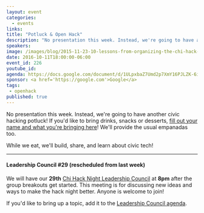 ```yaml
---
layout: event
categories: 
  - events
links:
title: "Potluck & Open Hack"
description: "No presentation this week. Instead, we're going to have another civic hacking potluck! If you'd like, please bring drinks, snacks or desserts! We'll provide the usual empanadas too. While we eat, we'll build, share, and learn about civic tech!"
speakers:
image: /images/blog/2015-11-23-10-lessons-from-organizing-the-chi-hack-night/img10.jpg
date: 2016-10-11T18:00:00-06:00
event_id: 226
youtube_id: 
agenda: https://docs.google.com/document/d/1ULpxbaZ7Umd2p7XmY16PJLZK-6iV7lQOfFDEZkYQqzU/edit#
sponsor: <a href='https://google.com'>Google</a>
tags: 
 - openhack
published: true
---
```


No presentation this week. Instead, we're going to have another civic hacking potluck! If you'd like to bring drinks, snacks or desserts, [fill out your name and what you're bringing here](https://docs.google.com/spreadsheets/d/1b-ObcYeHu9vaTTk4OKjbjaCLxY1UBvtLr8e7QFQ8yi8/edit#gid=0)! We'll provide the usual empanadas too.

While we eat, we'll build, share, and learn about civic tech!

---

#### Leadership Council #29 (rescheduled from last week)

We will have our **29th** [Chi Hack Night Leadership Council](http://chihacknight.org/leadership-council.html) at **8pm** after the group breakouts get started. This meeting is for discussing new ideas and ways to make the hack night better. Anyone is welcome to join! 

If you'd like to bring up a topic, add it to the [Leadership Council agenda](https://docs.google.com/document/d/1eM9_7XgEdG6rwWBFI2G-LLpkj3hh2SwUymkg-mChPyw/edit#).